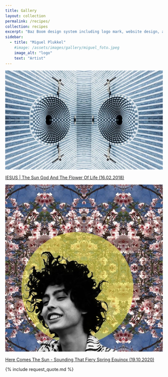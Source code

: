 ```yaml
---
title: Gallery
layout: collection
permalink: /recipes/
collection: recipes
excerpt: "Baz Boom design system including logo mark, website design, and branding applications."
sidebar:
  - title: "Miguel Plukkel"
    #image: /assets/images/gallery/miguel_foto.jpeg
    image_alt: "logo"
    text: "Artist"
---
```


<div class="image-gallery">
  <div class="image-item">
    <a href="/page1.md/">
      <img src="/assets/images/gallery/jesus.jpg" alt="Image 1" />
      <div class="image-caption">
        <p>IESUS | The Sun God And The Flower Of Life (16.02.2018)</p>
      </div>
    </a>
  </div>
  <div class="image-item">
    <a href="/page2.md/">
      <img src="/assets/images/gallery/halo.jpeg" alt="Image 2" />
      <div class="image-caption">
        <p>Here Comes The Sun - Sounding That Fiery Spring Equinox (19.10.2020)</p>
      </div>
    </a>
  </div>
  {% include request_quote.md %}
</div>